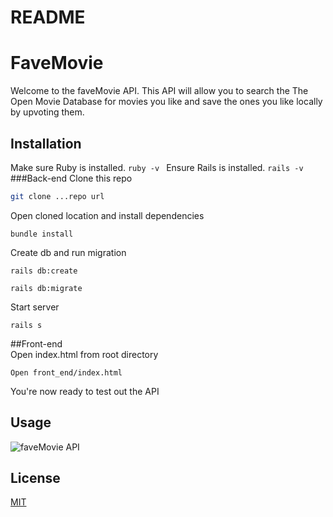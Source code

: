 # README

# FaveMovie

Welcome to the faveMovie API. This API will
allow you to search the The Open Movie Database for movies you like and save the ones you like locally by upvoting them.

## Installation

Make sure Ruby is installed.
`ruby -v `
Ensure Rails is installed.
`rails -v `
###Back-end
Clone this repo

```bash
git clone ...repo url
```

Open cloned location and install dependencies

```
bundle install
```

Create db and run migration

```
rails db:create
```

```
rails db:migrate
```

Start server

```
rails s
```

##Front-end  
Open index.html from root directory

```
Open front_end/index.html

```

You're now ready to test out the API

## Usage

![faveMovie API](http://g.recordit.co/ppdHtJND1E.gif)

## License

[MIT](https://choosealicense.com/licenses/mit/)
